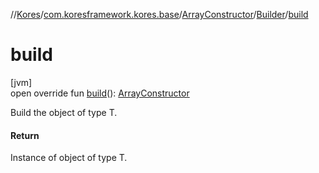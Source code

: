//[Kores](../../../../index.md)/[com.koresframework.kores.base](../../index.md)/[ArrayConstructor](../index.md)/[Builder](index.md)/[build](build.md)

# build

[jvm]\
open override fun [build](build.md)(): [ArrayConstructor](../index.md)

Build the object of type T.

#### Return

Instance of object of type T.
